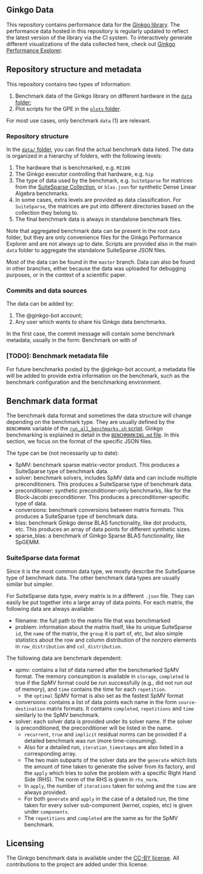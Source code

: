 Ginkgo Data
-----------

This repository contains performance data for the
[Ginkgo library](https://github.com/ginkgo-project/ginkgo).
The performance data hosted in this repository is regularly updated to reflect
the latest version of the library via the CI system. To interactively generate
different visualizations of the data collected here, check out
[Ginkgo Performance Explorer](https://ginkgo-project.github.io/gpe).


## Repository structure and metadata

This repository contains two types of information:
1. Benchmark data of the Ginkgo library on different hardware in the [`data`
   folder](data);
2. Plot scripts for the GPE in the [`plots` folder](plots).

For most use cases, only benchmark `data` (1) are relevant.

### Repository structure

In the [`data/` folder](data), you can find the actual benchmark data listed.
The data is organized in a hierarchy of folders, with the following levels:

1. The hardware that is benchmarked, e.g. `MI100`
2. The Ginkgo executor controlling that hardware, e.g. `hip`
3. The type of data used by the benchmark, e.g. `SuiteSparse` for matrices from
   the [SuiteSparse Collection](https://sparse.tamu.edu/), or `blas.json` for
   synthetic Dense Linear Algebra benchmarks.
4. In some cases, extra levels are provided as data classification. For
   `SuiteSparse`, the matrices are put into different directories based on the
   collection they belong to.
5. The final benchmark data is always in standalone benchmark files.


Note that aggregated benchmark data can be present in the root `data` folder,
but they are only convenience files for the Ginkgo Performance Explorer and are
not always up to date. Scripts are provided also in the main `data` folder to
aggregate the standalone SuiteSparse JSON files.

Most of the data can be found in the `master` branch. Data can also be found in
other branches, either because the data was uploaded for debugging purposes, or
in the context of a scientific paper.

### Commits and data sources

The data can be added by:
1. The @ginkgo-bot account;
2. Any user which wants to share his Ginkgo data benchmarks.

In the first case, the commit message will contain some benchmark metadata, usually in the form:
Benchmark <benchmark type> on <executor> with <hardware> of <ginkgo commit>

### [TODO]: Benchmark metadata file
For future benchmarks posted by the @ginkgo-bot account, a metadata file will be
added to provide extra information on the benchmark, such as the benchmark
configuration and the benchmarking environment.

## Benchmark data format

The benchmark data format and sometimes the data structure will change depending
on the benchmark type. They are usually defined by the `BENCHMARK` variable of
the [`run_all_benchmarks.sh`
script](https://github.com/ginkgo-project/ginkgo/tree/develop/benchmark/run_all_benchmarks.sh).
Ginkgo benchmarking is explained in detail in the [`BENCHMARKING.md`
file](https://github.com/ginkgo-project/ginkgo/tree/develop/BENCHMARKING.md). In
this section, we focus on the format of the specific JSON files.

The type can be (not necessarily up to date):

+ SpMV: benchmark sparse matrix-vector product. This produces a SuiteSparse type
  of benchmark data.
+ solver: benchmark solvers, includes SpMV data and can include multiple
  preconditioners. This produces a SuiteSparse type of benchmark data.
+ preconditioner: synthetic preconditioner-only benchmarks, like for the
  Block-Jacobi preconditioner. This produces a preconditioner-specific type of
  data.
+ conversions: benchmark conversions between matrix formats. This produces a
  SuiteSparse type of benchmark data.
+ blas: benchmark Ginkgo dense BLAS functionality, like dot products, etc. This
  produces an array of data points for different synthetic sizes.
+ sparse_blas: a benchmark of Ginkgo Sparse BLAS functionality, like SpGEMM. 


### SuiteSparse data format
Since it is the most common data type, we mostly describe the SuiteSparse type
of benchmark data. The other benchmark data types are usually similar but
simpler.

For SuiteSparse data type, every matrix is in a different `.json` file. They can
easily be put together into a large array of data points. For each matrix, the
following data are always available:
+ filename: the full path to the matrix file that was benchmarked
+ problem: information about the matrix itself, like its unique SuiteSparse
  `id`, the `name` of the matrix, the `group` it is part of, etc, but also simple
  statistics about the row and column distribution of the nonzero elements in
  `row_distribution` and `col_distribution`.

The following data are benchmark dependent:
+ spmv: contains a list of data named after the benchmarked SpMV format. The
  memory consumption is available in `storage`, `completed` is true if the SpMV
  format could be run successfully (e.g., did not run out of memory), and `time`
  contains the time for each `repetition`.
  + the `optimal` SpMV format is also set as the fastest SpMV format
+ conversions: contains a list of data points each name in the form
  `source-destination` matrix formats. It contains `completed`, `repetitions`
  and `time` similarly to the SpMV benchmark.
+ solver: each solver data is provided under its solver name. If the solver is
  preconditioned, the preconditioner will be listed in the name. 
  + `recurrent`, `true` and `implicit` residual norms can be provided if a
    detailed benchmark was run (more time-consuming).
  + Also for a detailed run, `iteration_timestamps` are also listed in a corresponding array.
  + The two main subparts of the solver data are the `generate` which lists the
    amount of time taken to generate the solver from its factory, and the
    `apply` which tries to solve the problem with a specific Right Hand Side
    (RHS). The norm of the RHS is given in `rhs_norm`.
  + In `apply`, the number of `iterations` taken for solving and the `time` are
    always provided.
  + For both `generate` and `apply` in the case of a detailed run, the time
    taken for every solver sub-component (kernel, copies, etc) is given under
    `components`.
  + The `repetitions` and `completed` are the same as for the SpMV benchmark.

## Licensing

The Ginkgo benchmark data is available under the [CC-BY license](LICENSE.md).
All contributions to the project are added under this license.
